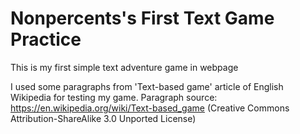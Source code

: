 # Nonpercents's First Text Game Practice
This is my first simple text adventure game in webpage

I used some paragraphs from 'Text-based game' article of English Wikipedia for testing my game.
Paragraph source: https://en.wikipedia.org/wiki/Text-based_game (Creative Commons Attribution-ShareAlike 3.0 Unported License)
